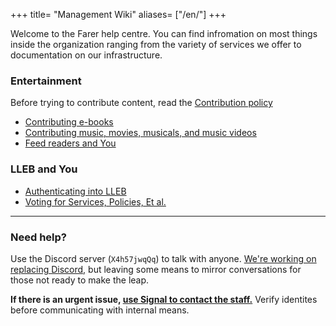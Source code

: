 +++
title= "Management Wiki"
aliases= ["/en/"]
+++

Welcome to the Farer help centre. You can find infromation on most things inside the organization ranging from the variety of services we offer to documentation on our infrastructure.

### Entertainment
Before trying to contribute content, read the [Contribution policy](@/farer-and-you/contribution_policy.md)
- [Contributing e-books](@/entertainment/contribute_opds.md)
- [Contributing music, movies, musicals, and music videos](@/entertainment/contribute_plex.md)
- [Feed readers and You](@/entertainment/feed_readers.md)

### LLEB and You
- [Authenticating into LLEB](@/farer-and-you/authentication.md)
- [Voting for Services, Policies, Et al.](@/farer-and-you/voting.md)

---

### Need help?
Use the Discord server (`X4h57jwqQq`) to talk with anyone. [We're working on replacing Discord,](https://github.com/LLEB-ME/wiki/issues/4) but leaving some means to mirror conversations for those not ready to make the leap.

**If there is an urgent issue, [use Signal to contact the staff.](https://signal.group/#CjQKIB4aklX7oIdMxAQGz5k01VjSn0q72AbkSBOWPlYP9ipUEhAg14RS_NU5lSVarHEL58XF)** Verify identites before communicating with internal means.